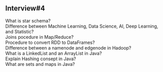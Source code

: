## Interview#4  
What is star schema?  
Difference between Machine Learning, Data Science, AI, Deep Learning, and Statistic?  
Joins pocedure in Map/Reduce?  
Procedure to convert RDD to DataFrames?  
Difference between a namenode and edgenode in Hadoop?  
What is a LinkedList and an ArrayList in Java?  
Explain Hashing consept in Java?  
What are sets and maps in Java?  
